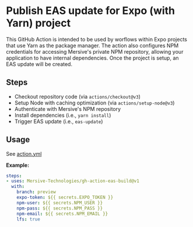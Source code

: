 # Publish EAS update for Expo (with Yarn) project

This GitHub Action is intended to be used by worflows within Expo projects that use Yarn as the package manager.
The action also configures NPM credentials for accessing Mersive's private NPM repository, allowing your application to have internal dependencies.
Once the project is setup, an EAS update will be created.


## Steps

 - Checkout repository code (via `actions/checkout@v3`)
 - Setup Node with caching optimization (via `actions/setup-node@v3`)
 - Authenticate with Mersive's NPM repository
 - Install dependencies (i.e., `yarn install`)
 - Trigger EAS update (i.e., `eas-update`)

## Usage

See [action.yml](action.yml)

**Example:**

```yaml
steps:
- uses: Mersive-Technologies/gh-action-eas-build@v1
  with:
    branch: preview
    expo-token: ${{ secrets.EXPO_TOKEN }}
    npm-user: ${{ secrets.NPM_USER }}
    npm-pass: ${{ secrets.NPM_PASS }}
    npm-email: ${{ secrets.NPM_EMAIL }}
    lfs: true
```

